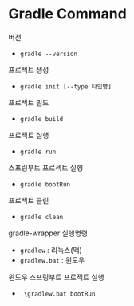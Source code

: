 # Gradle Command

버전
- `gradle --version`

프로젝트 생성
- `gradle init [--type 타입명]`

프로젝트 빌드
- `gradle build`

프로젝트 실행
- `gradle run`

스프링부트 프로젝트 실행
- `gradle bootRun`

프로젝트 클린
- `gradle clean`

gradle-wrapper 실행명령
- `gradlew` : 리눅스(맥)
- `gradlew.bat` : 윈도우

윈도우 스프링부트 프로젝트 실행
- `.\gradlew.bat bootRun`